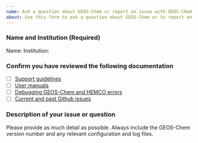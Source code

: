 ```yaml
---
name: Ask a question about GEOS-Chem or report an issue with GEOS-Chem
about: Use this form to ask a question about GEOS-Chem or to report an issue
---
```


### Name and Institution (Required)

Name:
Institution:

### Confirm you have reviewed the following documentation

- [ ] [Support guidelines](https://geos-chem.readthedocs.io/en/stable/help-and-reference/SUPPORT.html)
- [ ] [User manuals](https://geos-chem.readthedocs.io/en/stable/geos-chem-shared-docs/supplemental-guides/related-docs.html)
- [ ] [Debugging GEOS-Chem and HEMCO errors](https://geos-chem.readthedocs.io/en/stable/geos-chem-shared-docs/supplemental-guides/debug-guide.html)
- [ ] [Current and past Github issues](https://github.com/geoschem/geos-chem/issues)

### Description of your issue or question

Please provide as much detail as possible. Always include the GEOS-Chem version number and any relevant configuration and log files.

